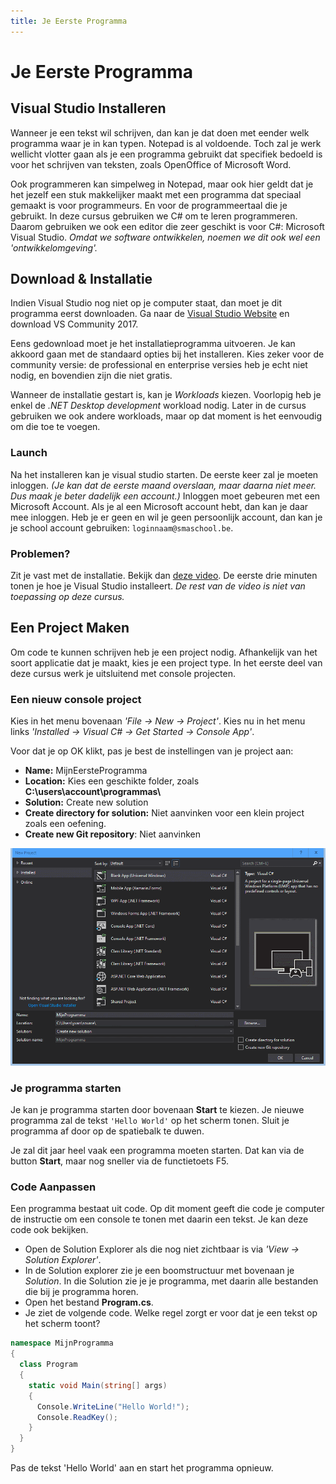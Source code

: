 ```yaml
---
title: Je Eerste Programma
---
```


# Je Eerste Programma

## Visual Studio Installeren

Wanneer je een tekst wil schrijven, dan kan je dat doen met eender welk programma waar je in kan typen. Notepad is al voldoende. Toch zal je werk wellicht vlotter gaan als je een programma gebruikt dat specifiek bedoeld is voor het schrijven van teksten, zoals OpenOffice of Microsoft Word.

Ook programmeren kan simpelweg in Notepad, maar ook hier geldt dat je het jezelf een stuk makkelijker maakt met een programma dat speciaal gemaakt is voor programmeurs. En voor de programmeertaal die je gebruikt. In deze cursus gebruiken we C# om te leren programmeren. Daarom gebruiken we ook een editor die zeer geschikt is voor C#: Microsoft Visual Studio. _Omdat we software ontwikkelen, noemen we dit ook wel een 'ontwikkelomgeving'._

## Download & Installatie

Indien Visual Studio nog niet op je computer staat, dan moet je dit programma eerst downloaden. Ga naar de [Visual Studio Website](https://visualstudio.microsoft.com/vs/community/) en download VS Community 2017. 

Eens gedownload moet je het installatieprogramma uitvoeren. Je kan akkoord gaan met de standaard opties bij het installeren. Kies zeker voor de community versie: de professional en enterprise versies heb je echt niet nodig, en bovendien zijn die niet gratis.

Wanneer de installatie gestart is, kan je _Workloads_ kiezen. Voorlopig heb je enkel de _.NET Desktop development_ workload nodig. Later in de cursus gebruiken we ook andere workloads, maar op dat moment is het eenvoudig om die toe te voegen.

### Launch

Na het installeren kan je visual studio starten. De eerste keer zal je moeten inloggen. _(Je kan dat de eerste maand overslaan, maar daarna niet meer. Dus maak je beter dadelijk een account.)_  Inloggen moet gebeuren met een Microsoft Account. Als je al een Microsoft account hebt, dan kan je daar mee inloggen. Heb je er geen en wil je geen persoonlijk account, dan kan je je school account gebruiken: `loginnaam@smaschool.be`.

### Problemen?

Zit je vast met de installatie. Bekijk dan [deze video](https://www.youtube.com/watch?v=EF5YDkGu5Lk). De eerste drie minuten tonen je hoe je Visual Studio installeert. _De rest van de video is niet van toepassing op deze cursus._

## Een Project Maken

Om code te kunnen schrijven heb je een project nodig. Afhankelijk van het soort applicatie dat je maakt, kies je een project type. In het eerste deel van deze cursus werk je uitsluitend met console projecten.

### Een nieuw console project

Kies in het menu bovenaan _'File -> New -> Project'_. Kies nu in het menu links _'Installed -> Visual C# -> Get Started -> Console App'_.

Voor dat je op OK klikt, pas je best de instellingen van je project aan:

* **Name:** MijnEersteProgramma
* **Location:** Kies een geschikte folder, zoals **C:\users\account\programmas\\**
* **Solution:** Create new solution
* **Create directory for solution:** Niet aanvinken voor een klein project zoals een oefening.
* **Create new Git repository**: Niet aanvinken

![Demo](/img/basics/eerste_programma/01.gif)

### Je programma starten

Je kan je programma starten door bovenaan **Start** te kiezen. Je nieuwe programma zal de tekst `'Hello World'` op het scherm tonen. Sluit je programma af door op de spatiebalk te duwen.

<div class="note protip">
<p>Je zal dit jaar heel vaak een programma moeten starten. Dat kan via de button <b>Start</b>, maar nog sneller via de functietoets F5.</p>
</div>

### Code Aanpassen

Een programma bestaat uit code. Op dit moment geeft die code je computer de instructie om een console te tonen met daarin een tekst. Je kan deze code ook bekijken.

* Open de Solution Explorer als die nog niet zichtbaar is via _'View -> Solution Explorer'_. 
* In de Solution explorer zie je een boomstructuur met bovenaan je _Solution_. In die Solution zie je je programma, met daarin alle bestanden die bij je programma horen. 
* Open het bestand **Program.cs**.
* Je ziet de volgende code. Welke regel zorgt er voor dat je een tekst op het scherm toont?

```csharp
namespace MijnProgramma
{
  class Program
  {
    static void Main(string[] args)
    {
      Console.WriteLine("Hello World!");
      Console.ReadKey();
    }
  }
}
```

<div class="note oefening">
<p>Pas de tekst 'Hello World' aan en start het programma opnieuw.</p>
</div>

